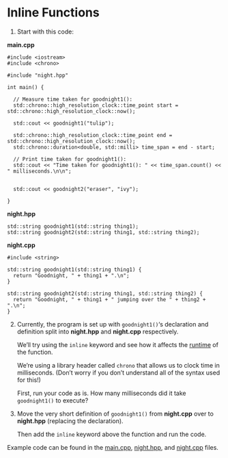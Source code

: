 # Inline Functions

1. Start with this code:

**main.cpp**

```
#include <iostream>
#include <chrono>

#include "night.hpp"

int main() {
  
  // Measure time taken for goodnight1():
  std::chrono::high_resolution_clock::time_point start = std::chrono::high_resolution_clock::now();

  std::cout << goodnight1("tulip");
  
  std::chrono::high_resolution_clock::time_point end = std::chrono::high_resolution_clock::now();
  std::chrono::duration<double, std::milli> time_span = end - start;

  // Print time taken for goodnight1():
  std::cout << "Time taken for goodnight1(): " << time_span.count() << " milliseconds.\n\n";
  
  
  std::cout << goodnight2("eraser", "ivy");
  
}
```

**night.hpp**

```
std::string goodnight1(std::string thing1);
std::string goodnight2(std::string thing1, std::string thing2);
```

**night.cpp**

```
#include <string>

std::string goodnight1(std::string thing1) {
  return "Goodnight, " + thing1 + ".\n";
}

std::string goodnight2(std::string thing1, std::string thing2) {
  return "Goodnight, " + thing1 + " jumping over the " + thing2 + ".\n";
}
```

2. Currently, the program is set up with ```goodnight1()```‘s declaration and definition split into **night.hpp** and **night.cpp** respectively.

	We’ll try using the ```inline``` keyword and see how it affects the [runtime](https://en.wikipedia.org/wiki/Run_time_(program_lifecycle_phase)) of the function.

	We’re using a library header called ```chrono``` that allows us to clock time in milliseconds. (Don’t worry if you don’t understand all of the syntax used for this!)

	First, run your code as is. How many milliseconds did it take ```goodnight1()``` to execute?

3. Move the very short definition of ```goodnight1()``` from **night.cpp** over to **night.hpp** (replacing the declaration).

	Then add the ```inline``` keyword above the function and run the code.

Example code can be found in the [main.cpp](https://github.com/keldavis/c-plus-plus-practice/blob/master/foundations/8.%20Functions/Inline%20Functions/main.cpp), [night.hpp](https://github.com/keldavis/c-plus-plus-practice/blob/master/foundations/8.%20Functions/Inline%20Functions/night.hpp), and [night.cpp](https://github.com/keldavis/c-plus-plus-practice/blob/master/foundations/8.%20Functions/Inline%20Functions/night.cpp) files.